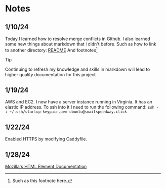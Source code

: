 # Notes
## 1/10/24
Today I learned how to resolve merge conflicts in Github. I also learned some new things about markdown that I didn't before.
Such as how to link to another directory: [README](/README.md)
And footnotes[^1]

> [!TIP]
> Continuing to refresh my knowledge and skills in markdown will lead to higher quality documentation for this project

[^1]: Such as this footnote here.

## 1/19/24
AWS and EC2. I now have a server instance running in Virginia. It has an elastic IP address. To ssh into it I need to run the following command:
`ssh -i ~/.ssh/startup-keypair.pem ubuntu@snailspeedway.click`


## 1/22/24
Enabled HTTPS by modifying Caddyfile.

## 1/28/24
[Mozilla's HTML Element Documentation](https://developer.mozilla.org/en-US/docs/Web/HTML/Element)

